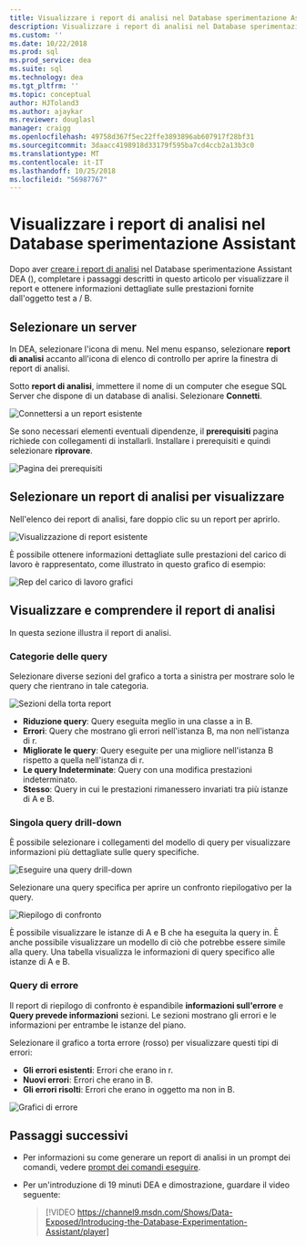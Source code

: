 ```yaml
---
title: Visualizzare i report di analisi nel Database sperimentazione Assistant per gli aggiornamenti di SQL Server
description: Visualizzare i report di analisi nel Database sperimentazione Assistant
ms.custom: ''
ms.date: 10/22/2018
ms.prod: sql
ms.prod_service: dea
ms.suite: sql
ms.technology: dea
ms.tgt_pltfrm: ''
ms.topic: conceptual
author: HJToland3
ms.author: ajaykar
ms.reviewer: douglasl
manager: craigg
ms.openlocfilehash: 49758d367f5ec22ffe3893896ab607917f28bf31
ms.sourcegitcommit: 3daacc4198918d33179f595ba7cd4ccb2a13b3c0
ms.translationtype: MT
ms.contentlocale: it-IT
ms.lasthandoff: 10/25/2018
ms.locfileid: "56987767"
---
```

# <a name="view-analysis-reports-in-database-experimentation-assistant"></a>Visualizzare i report di analisi nel Database sperimentazione Assistant

Dopo aver [creare i report di analisi](database-experimentation-assistant-create-report.md) nel Database sperimentazione Assistant DEA (), completare i passaggi descritti in questo articolo per visualizzare il report e ottenere informazioni dettagliate sulle prestazioni fornite dall'oggetto test a / B.

## <a name="select-a-server"></a>Selezionare un server

In DEA, selezionare l'icona di menu. Nel menu espanso, selezionare **report di analisi** accanto all'icona di elenco di controllo per aprire la finestra di report di analisi.

Sotto **report di analisi**, immettere il nome di un computer che esegue SQL Server che dispone di un database di analisi. Selezionare **Connetti**. 

![Connettersi a un report esistente](./media/database-experimentation-assistant-view-report/dea-view-report-connect.png)

Se sono necessari elementi eventuali dipendenze, il **prerequisiti** pagina richiede con collegamenti di installarli. Installare i prerequisiti e quindi selezionare **riprovare**.

![Pagina dei prerequisiti](./media/database-experimentation-assistant-view-report/dea-view-report-prereq.png)

## <a name="select-an-analysis-report-to-view"></a>Selezionare un report di analisi per visualizzare

Nell'elenco dei report di analisi, fare doppio clic su un report per aprirlo.

![Visualizzazione di report esistente](./media/database-experimentation-assistant-view-report/dea-view-report-view-existing.png)

È possibile ottenere informazioni dettagliate sulle prestazioni del carico di lavoro è rappresentato, come illustrato in questo grafico di esempio:

![Rep del carico di lavoro grafici](./media/database-experimentation-assistant-view-report/dea-view-report-workload-compare.png)

## <a name="view-and-understand-the-analysis-report"></a>Visualizzare e comprendere il report di analisi

In questa sezione illustra il report di analisi.

### <a name="query-categories"></a>Categorie delle query

Selezionare diverse sezioni del grafico a torta a sinistra per mostrare solo le query che rientrano in tale categoria.

![Sezioni della torta report](./media/database-experimentation-assistant-view-report/dea-view-report-pie-slices.png)

- **Riduzione query**: Query eseguita meglio in una classe a in B.  
- **Errori**: Query che mostrano gli errori nell'istanza B, ma non nell'istanza di r.  
- **Migliorate le query**: Query eseguite per una migliore nell'istanza B rispetto a quella nell'istanza di r.  
- **Le query Indeterminate**: Query con una modifica prestazioni indeterminato.  
- **Stesso**: Query in cui le prestazioni rimanessero invariati tra più istanze di A e B.

### <a name="individual-query-drill-down"></a>Singola query drill-down

È possibile selezionare i collegamenti del modello di query per visualizzare informazioni più dettagliate sulle query specifiche.

![Eseguire una query drill-down](./media/database-experimentation-assistant-view-report/dea-view-report-drilldown.png)

Selezionare una query specifica per aprire un confronto riepilogativo per la query.

![Riepilogo di confronto](./media/database-experimentation-assistant-view-report/dea-view-report-comparison-summary.png)

È possibile visualizzare le istanze di A e B che ha eseguita la query in. È anche possibile visualizzare un modello di ciò che potrebbe essere simile alla query. Una tabella visualizza le informazioni di query specifico alle istanze di A e B.

### <a name="error-queries"></a>Query di errore

Il report di riepilogo di confronto è espandibile **informazioni sull'errore** e **Query prevede informazioni** sezioni. Le sezioni mostrano gli errori e le informazioni per entrambe le istanze del piano.

Selezionare il grafico a torta errore (rosso) per visualizzare questi tipi di errori:
- **Gli errori esistenti**: Errori che erano in r.
- **Nuovi errori**: Errori che erano in B.
- **Gli errori risolti**: Errori che erano in oggetto ma non in B.

![Grafici di errore](./media/database-experimentation-assistant-view-report/dea-view-report-error-charts.png)

## <a name="next-steps"></a>Passaggi successivi

- Per informazioni su come generare un report di analisi in un prompt dei comandi, vedere [prompt dei comandi eseguire](database-experimentation-assistant-run-command-prompt.md).

- Per un'introduzione di 19 minuti DEA e dimostrazione, guardare il video seguente:

  > [!VIDEO https://channel9.msdn.com/Shows/Data-Exposed/Introducing-the-Database-Experimentation-Assistant/player]

